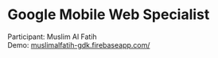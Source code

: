 # Google Mobile Web Specialist

Participant: Muslim Al Fatih\
Demo: [muslimalfatih-gdk.firebaseapp.com/](muslimalfatih-gdk.firebaseapp.com/)

